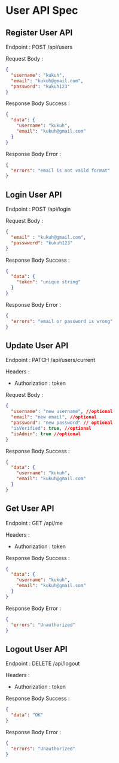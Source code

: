 # User API Spec

## Register User API

Endpoint : POST /api/users

Request Body :

```json
{
  "username": "kukuh",
  "email": "kukuh@gmail.com",
  "password": "kukuh123"
}
```

Response Body Success :

```json
{
  "data": {
    "username": "kukuh",
    "email": "kukuh@gmail.com"
  }
}
```

Response Body Error :

```json
{
  "errors": "email is not vaild format"
}
```


## Login User API

Endpoint : POST /api/login

Request Body :

```json
{
  "email" : "kukuh@gmail.com",
  "passwword": "kukuh123"
}
```

Response Body Success :

```json
{
  "data": {
    "token": "unique string"
  }
}
```

Response Body Error :

```json
{
  "errors": "email or password is wrong"
}
```

## Update User API

Endpoint : PATCH /api/users/current

Headers :
- Authorization : token

Request Body : 

```json
{
  "username": "new username", //optional
  "email": "new email", //optional
  "password": "new password" // optional
  "isVerified": true, //optional
  "isAdmin": true //optional
}
```

Response Body Success :

```json
{
  "data": {
    "username": "kukuh",
    "email": "kukuh@gmail.com"
  }
}
```

## Get User API

Endpoint : GET /api/me

Headers :
- Authorization : token

Response Body Success :

```json
{
  "data": {
    "username": "kukuh",
    "email": "kukuh@gmail.com"
  }
}
```

Response Body Error :

```json
{
  "errors": "Unauthorized"
}
```

## Logout User API

Endpoint : DELETE /api/logout

Headers :
- Authorization : token

Response Body Success :

```json
{
  "data": "OK"
}
```

Response Body Error :

```json
{
  "errors": "Unauthorized"
}
```
